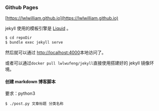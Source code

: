 ### Github Pages

[https://lwlwilliam.github.io](https://lwlwilliam.github.io)

jekyll 使用的模板引擎是 [Liquid](https://shopify.github.io/liquid/) 。

```bash
$ cd repoDir
$ bundle exec jekyll serve
```

然后就可以通过 [http://localhost:4000](http://localhost:4000)本地访问了。

或者可以通过`docker pull lwlwufeng/jekyll`直接使用搭建好的 jekyll 镜像环境。

#### 创建 markdown 博客脚本

要求：python3

```
$ ./post.py 文章标题 分类名称
```
